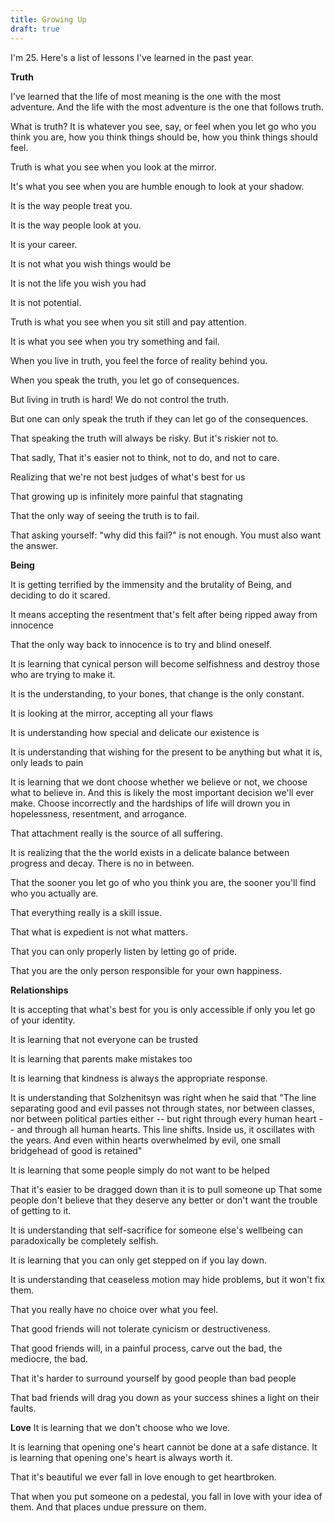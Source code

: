 ```yaml
---
title: Growing Up 
draft: true
---
```


I'm 25. Here's a list of lessons I've learned in the past year. 

**Truth**

I've learned that the life of most meaning is the one with the most adventure. And the life with the most adventure is the one that follows truth. 

What is truth? It is whatever you see, say, or feel when you let go who you think you are, how you think things should be, how you think things should feel. 

Truth is what you see when you look at the mirror. 

It's what you see when you are humble enough to look at your shadow. 

It is the way people treat you. 

It is the way people look at you. 

It is your career. 

It is not what you wish things would be

It is not the life you wish you had

It is not potential. 

Truth is what you see when you sit still and pay attention. 

It is what you see when you try something and fail.

When you live in truth, you feel the force of reality behind you. 

When you speak the truth, you let go of consequences. 




But living in truth is hard! We do not control the truth. 

But one can only speak the truth if they can let go of the consequences. 

That speaking the truth will always be risky. But it's riskier not to. 

That sadly, That it's easier not to think, not to do, and not to care. 

Realizing that we're not best judges of what's best for us

That growing up is infinitely more painful that stagnating


That the only way of seeing the truth is to fail.

That asking yourself: "why did this fail?" is not enough. You must also want the answer. 


**Being**

It is getting terrified by the immensity and the brutality of Being, and deciding to do it scared. 

It means accepting the resentment that's felt after being ripped away from innocence

That the only way back to innocence is to try and blind oneself. 

It is learning that cynical person will become selfishness and destroy those who are trying to make it.

It is the understanding, to your bones, that change is the only constant. 

It is looking at the mirror, accepting all your flaws

It is understanding how special and delicate our existence is

It is understanding that wishing for the present to be anything but what it is, only leads to pain

It is learning that we dont choose whether we believe or not, we choose what to believe in. And this is likely the most important decision we'll ever make. Choose incorrectly and the hardships of life will drown you in hopelessness, resentment, and arrogance. 

That attachment really is the source of all suffering. 

It is realizing that the the world exists in a delicate balance between progress and decay. There is no in between. 

That the sooner you let go of who you think you are, the sooner you'll find who you actually are. 

That everything really is a skill issue. 

That what is expedient is not what matters. 

That you can only properly listen by letting go of pride. 

That you are the only person responsible for your own happiness.

**Relationships**

It is accepting that what's best for you is only accessible if only you let go of your identity. 

It is learning that not everyone can be trusted

It is learning that parents make mistakes too

It is learning that kindness is always the appropriate response.

It is understanding that Solzhenitsyn was right when he said that "The line separating good and evil passes not through states, nor between classes, nor between political parties either -- but right through every human heart -- and through all human hearts. This line shifts. Inside us, it oscillates with the years. And even within hearts overwhelmed by evil, one small bridgehead of good is retained"

It is learning that some people simply do not want to be helped

That it's easier to be dragged down than it is to pull someone up
That some people don't believe that they deserve any better or don't want the trouble of getting to it. 

It is understanding that self-sacrifice for someone else's wellbeing can paradoxically be completely selfish. 

It is learning that you can only get stepped on if you lay down.

It is understanding that ceaseless motion may hide problems, but it won't fix them.

That you really have no choice over what you feel. 

That good friends will not tolerate cynicism or destructiveness. 

That good friends will, in a painful process, carve out the bad, the mediocre, the bad. 

That it's harder to surround yourself by good people than bad people

That bad friends will drag you down as your success shines a light on their faults. 

**Love**
It is learning that we don't choose who we love. 

It is learning that opening one's heart cannot be done at a safe distance.
It is learning that opening one's heart is always worth it.

That it's beautiful we ever fall in love enough to get heartbroken.

That when you put someone on a pedestal, you fall in love with your idea of them. And that places undue pressure on them. 


































